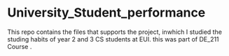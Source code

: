 # University_Student_performance
This repo contains the files that supports the project, inwhich I studied the studing habits of year 2 and 3 CS students at EUI. this was part of DE_211 Course .
